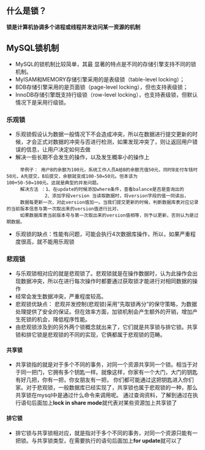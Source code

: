## 什么是锁？
**锁是计算机协调多个进程或线程并发访问某一资源的机制**
## MySQL锁机制

* MySQL的锁机制比较简单，其最 显著的特点是不同的存储引擎支持不同的锁机制。
* MyISAM和MEMORY存储引擎采用的是表级锁（table-level locking）；
* BDB存储引擎采用的是页面锁（page-level locking），但也支持表级锁；
* InnoDB存储引擎既支持行级锁（row-level locking），也支持表级锁，但默认情况下是采用行级锁。 


### 乐观锁
   * 乐观锁假设认为数据一般情况下不会造成冲突，所以在数据进行提交更新的时候，才会正式对数据的冲突与否进行检测，如果发现冲突了，则让返回用户错误的信息，让用户决定如何去做
   * 解决一些长期不会发生的操作，以及发生概率小的操作上
   ```
        举例子： 用户B的余额为100元，系统工作人员A给B的余额充值50元，同时B支付车钱时50元，A先提交，B后提交，余额就变成100-50=50元。但本该为
  100+50-50=100元。这就是典型的并发问题。
        解决方法 ：1、在update的时候添加where条件，查看balance是否是查询出的 
                 2、添加字段version 当读取数据时，将version字段的值一同读出，
        数据每更新一次，对此version值加一。当我们提交更新的时候，判断数据库表对应记录的当前版本信息与第一次取出来的version值进行比对，
        如果数据库表当前版本号与第一次取出来的version值相等，则予以更新，否则认为是过期数据。
   ```
   * 乐观锁的缺点：性能有问题，可能会执行4次数据库操作，所以，如果严重程度很高，就不能用乐观锁 
    
### 悲观锁
   * 与乐观锁相对应的就是悲观锁了。悲观锁就是在操作数据时，认为此操作会出现数据冲突，所以在进行每次操作时都要通过获取锁才能进行对相同数据的操作 
   * 经常会发生数据冲突，严重程度较高。
   * 悲观锁优缺点： 
     悲观并发控制(悲观锁)采用”先取锁再分”的保守策略，为数据处理提供了安全的保证。但在效率方面，加锁机制会产生额外的开销，增加产生死锁的机会，降低程序性能。
   * 由悲观锁涉及到的另外两个锁概念就出来了，它们就是共享锁与排它锁。共享锁和排它锁是悲观锁的不同的实现，它俩都属于悲观锁的范畴。
   #### 共享锁
   * 共享锁指的就是对于多个不同的事务，对同一个资源共享同一个锁。相当于对于同一把门，它拥有多个钥匙一样。就像这样，你家有一个大门，大门的钥匙有好几把，你有一把，你女朋友有一把，
   你们都可能通过这把钥匙进入你们家。对于悲观锁，一般数据库已经实现了，共享锁也属于悲观锁的一种，那么共享锁在mysql中是通过什么命令来调用呢。
   通过查询资料，了解到通过在执行语句后面加上**lock in share mode**就代表对某些资源加上共享锁了
   #### 排它锁
   * 排它锁与共享锁相对应，就是指对于多个不同的事务，对同一个资源只能有一把锁。与共享锁类型，在需要执行的语句后面加上**for update**就可以了
